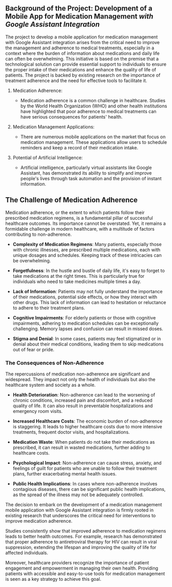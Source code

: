## Background of the Project: Development of a Mobile App for Medication Management *with Google Assistant Integration*

The project to develop a mobile application for medication management with Google Assistant integration arises from the critical need to improve the management and adherence to medical treatments, especially in a context where the burden of information about medications and daily life can often be overwhelming. This initiative is based on the premise that a technological solution can provide essential support to individuals to ensure the proper intake of their medications and enhance the quality of life of patients. The project is backed by existing research on the importance of treatment adherence and the need for effective tools to facilitate it.

1. Medication Adherence:
   - Medication adherence is a common challenge in healthcare. Studies by the World Health Organization (WHO) and other health institutions have highlighted that poor adherence to medical treatments can have serious consequences for patients' health.

2. Medication Management Applications:
   - There are numerous mobile applications on the market that focus on medication management. These applications allow users to schedule reminders and keep a record of their medication intake.

3. Potential of Artificial Intelligence:
   - Artificial intelligence, particularly virtual assistants like Google Assistant, has demonstrated its ability to simplify and improve people's lives through task automation and the provision of instant information.
## The Challenge of Medication Adherence

Medication adherence, or the extent to which patients follow their prescribed medication regimens, is a fundamental pillar of successful healthcare outcomes. Its importance cannot be overstated. Yet, it remains a formidable challenge in modern healthcare, with a multitude of factors contributing to non-adherence.

- **Complexity of Medication Regimens**: Many patients, especially those with chronic illnesses, are prescribed multiple medications, each with unique dosages and schedules. Keeping track of these intricacies can be overwhelming.

- **Forgetfulness**: In the hustle and bustle of daily life, it's easy to forget to take medications at the right times. This is particularly true for individuals who need to take medicines multiple times a day.

- **Lack of Information**: Patients may not fully understand the importance of their medications, potential side effects, or how they interact with other drugs. This lack of information can lead to hesitation or reluctance to adhere to their treatment plans.

- **Cognitive Impairments**: For elderly patients or those with cognitive impairments, adhering to medication schedules can be exceptionally challenging. Memory lapses and confusion can result in missed doses.

- **Stigma and Denial**: In some cases, patients may feel stigmatized or in denial about their medical conditions, leading them to skip medications out of fear or pride.
### The Consequences of Non-Adherence

The repercussions of medication non-adherence are significant and widespread. They impact not only the health of individuals but also the healthcare system and society as a whole.

- **Health Deterioration**: Non-adherence can lead to the worsening of chronic conditions, increased pain and discomfort, and a reduced quality of life. It can also result in preventable hospitalizations and emergency room visits.

- **Increased Healthcare Costs**: The economic burden of non-adherence is staggering. It leads to higher healthcare costs due to more intensive treatments, frequent doctor visits, and hospitalizations.

- **Medication Waste**: When patients do not take their medications as prescribed, it can result in wasted medications, further adding to healthcare costs.

- **Psychological Impact**: Non-adherence can cause stress, anxiety, and feelings of guilt for patients who are unable to follow their treatment plans, further exacerbating mental health issues.

- **Public Health Implications**: In cases where non-adherence involves contagious diseases, there can be significant public health implications, as the spread of the illness may not be adequately controlled.

The decision to embark on the development of a medication management mobile application with Google Assistant integration is firmly rooted in existing research that underscores the critical need for interventions to improve medication adherence.

Studies consistently show that improved adherence to medication regimens leads to better health outcomes. For example, research has demonstrated that proper adherence to antiretroviral therapy for HIV can result in viral suppression, extending the lifespan and improving the quality of life for affected individuals.

Moreover, healthcare providers recognize the importance of patient engagement and empowerment in managing their own health. Providing patients with accessible and easy-to-use tools for medication management is seen as a key strategy to achieve this goal.
